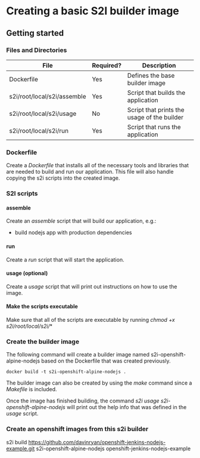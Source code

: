 
# Creating a basic S2I builder image  

## Getting started  

### Files and Directories  
| File                              | Required? | Description                                                  |
|-----------------------------------|-----------|--------------------------------------------------------------|
| Dockerfile                        | Yes       | Defines the base builder image                               |
| s2i/root/local/s2i/assemble       | Yes       | Script that builds the application                           |
| s2i/root/local/s2i/usage          | No        | Script that prints the usage of the builder                  |
| s2i/root/local/s2i/run            | Yes       | Script that runs the application                             |

### Dockerfile
Create a *Dockerfile* that installs all of the necessary tools and libraries that are needed to build and run our application.  This file will also handle copying the s2i scripts into the created image.

### S2I scripts

#### assemble
Create an *assemble* script that will build our application, e.g.:
- build nodejs app with production dependencies

#### run
Create a *run* script that will start the application. 

#### usage (optional) 
Create a *usage* script that will print out instructions on how to use the image.

#### Make the scripts executable 
Make sure that all of the scripts are executable by running *chmod +x s2i/root/local/s2i/**

### Create the builder image
The following command will create a builder image named s2i-openshift-alpine-nodejs based on the Dockerfile that was created previously.
```
docker build -t s2i-openshift-alpine-nodejs .
```
The builder image can also be created by using the *make* command since a *Makefile* is included.

Once the image has finished building, the command *s2i usage s2i-openshift-alpine-nodejs* will print out the help info that was defined in the *usage* script.

### Create an openshift images from this s2i builder
s2i build https://github.com/davinryan/openshift-jenkins-nodejs-example.git s2i-openshift-alpine-nodejs openshift-jenkins-nodejs-example